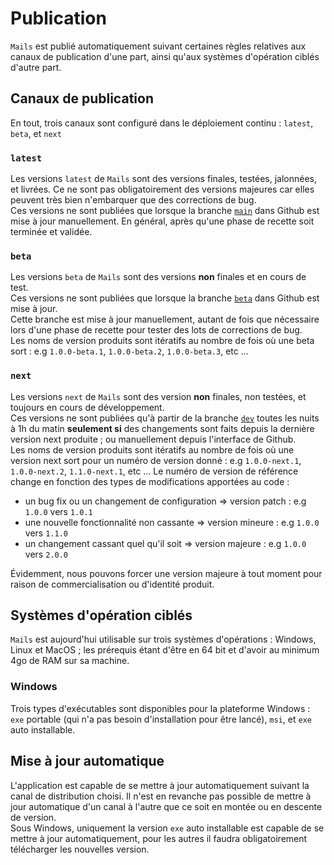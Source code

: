 # Publication

`Mails` est publié automatiquement suivant certaines règles relatives aux canaux de publication d'une part, ainsi qu'aux systèmes d'opération ciblés d'autre part.
## Canaux de publication
En tout, trois canaux sont configuré dans le déploiement continu : `latest`, `beta`, et `next`

### `latest`
Les versions `latest` de `Mails` sont des versions finales, testées, jalonnées, et livrées. Ce ne sont pas obligatoirement des versions majeures car elles peuvent très bien n'embarquer que des corrections de bug.  
Ces versions ne sont publiées que lorsque la branche [`main`](https://github.com/SocialGouv/archifiltre-mails/tree/main) dans Github est mise à jour manuellement. En général, après qu'une phase de recette soit terminée et validée.

### `beta`
Les versions `beta` de `Mails` sont des versions **non** finales et en cours de test.  
Ces versions ne sont publiées que lorsque la branche [`beta`](https://github.com/SocialGouv/archifiltre-mails/tree/beta) dans Github est mise à jour.  
Cette branche est mise à jour manuellement, autant de fois que nécessaire lors d'une phase de recette pour tester des lots de corrections de bug.  
Les noms de version produits sont itératifs au nombre de fois où une beta sort : e.g `1.0.0-beta.1`, `1.0.0-beta.2`, `1.0.0-beta.3`, etc ...

### `next`
Les versions `next` de `Mails` sont des version **non** finales, non testées, et toujours en cours de développement.  
Ces versions ne sont publiées qu'à partir de la branche [`dev`](https://github.com/SocialGouv/archifiltre-mails/tree/dev) toutes les nuits à 1h du matin **seulement si** des changements sont faits depuis la dernière version next produite ; ou manuellement depuis l'interface de Github.  
Les noms de version produits sont itératifs au nombre de fois où une version next sort pour un numéro de version donné : e.g `1.0.0-next.1`, `1.0.0-next.2`, `1.1.0-next.1`, etc ... Le numéro de version de référence change en fonction des types de modifications apportées au code :
- un bug fix ou un changement de configuration => version patch : e.g `1.0.0` vers `1.0.1`
- une nouvelle fonctionnalité non cassante => version mineure : e.g `1.0.0` vers `1.1.0`
- un changement cassant quel qu'il soit => version majeure : e.g `1.0.0` vers `2.0.0`

Évidemment, nous pouvons forcer une version majeure à tout moment pour raison de commercialisation ou d'identité produit.

## Systèmes d'opération ciblés
`Mails` est aujourd'hui utilisable sur trois systèmes d'opérations : Windows, Linux et MacOS ; les prérequis étant d'être en 64 bit et d'avoir au minimum 4go de RAM sur sa machine.  

### Windows
Trois types d'exécutables sont disponibles pour la plateforme Windows : `exe` portable (qui n'a pas besoin d'installation pour être lancé), `msi`, et `exe` auto installable.
## Mise à jour automatique
L'application est capable de se mettre à jour automatiquement suivant la canal de distribution choisi. Il n'est en revanche pas possible de mettre à jour automatique d'un canal à l'autre que ce soit en montée ou en descente de version.  
Sous Windows, uniquement la version `exe` auto installable est capable de se mettre à jour automatiquement, pour les autres il faudra obligatoirement télécharger les nouvelles version.
